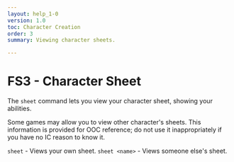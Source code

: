 ```yaml
---
layout: help_1-0
version: 1.0
toc: Character Creation
order: 3
summary: Viewing character sheets.

---
```

# FS3 - Character Sheet

The `sheet` command lets you view your character sheet, showing your abilities.

Some games may allow you to view other character's sheets.  This information is provided for OOC reference; do not use it inappropriately if you have no IC reason to know it.

`sheet` - Views your own sheet.
`sheet <name>` - Views someone else's sheet.